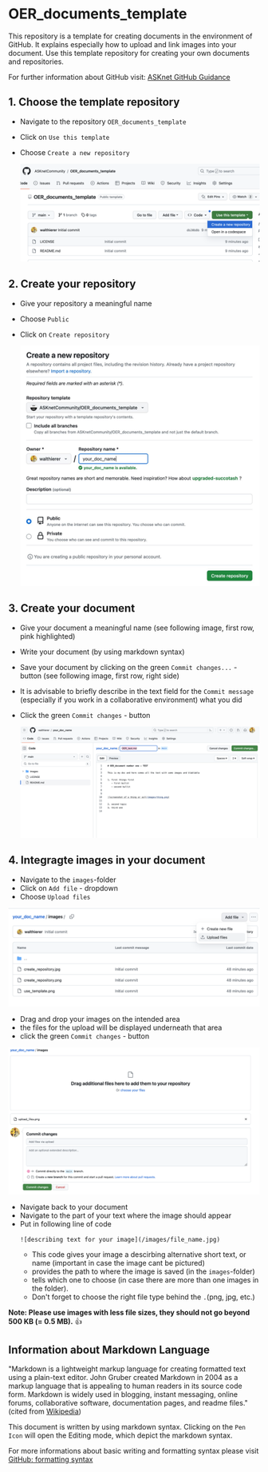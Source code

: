 # OER_documents_template

This repository is a template for creating documents in the environment of GitHub. It explains especially how to upload and link images into your document. Use this template repository for creating your own documents and repositories. 

For further information about GitHub visit: [ASKnet GitHub Guidance](https://asknet-open-training.github.io/Github-Guidance/)

## 1. Choose the template repository
   - Navigate to the repository `OER_documents_template`
   - Click on `Use this template`
   - Choose `Create a new repository`

     
      ![screenshot of choosing a template repository](/images/use_template.png)


## 2. Create your repository
  - Give your repository a meaningful name
  - Choose `Public` 
  - Click on `Create repository`

      ![screenshot of creating the repository](/images/create_repository.jpg)


## 3. Create your document
   - Give your document a meaningful name (see following image, first row, pink highlighted)
   - Write your document (by using markdown syntax)
   - Save your document by clicking on the green `Commit changes...` - button (see following image, first row, right side)
   - It is advisable to briefly describe in the text field for the `Commit message` (especially if you work in a collaborative environment) what you did
   - Click the green `Commit changes` - button


     ![screenshot of creating the repository](/images/create_document.png)


## 4. Integragte images in your document
   - Navigate to the `images`-folder
   - Click on `Add file` - dropdown
   - Choose `Upload files`

   
   ![screenshot of uploading an image](/images/upload_files.png)

   - Drag and drop your images on the intended area
   - the files for the upload will be displayed underneath that area
   - click the green `Commit changes` - button

   ![screenshot of uploading an image part 2](/images/upload_files_2.png)


   - Navigate back to your document
   - Navigate to the part of your text where the image should appear
   - Put in following line of code
     ```
     ![describing text for your image](/images/file_name.jpg)
     ```
     - This code gives your image a descirbing alternative short text, or name (important in case the image cant be pictured)
     - provides the path to where the image is saved (in the `images`-folder)
     - tells which one to choose (in case there are more than one images in the folder).
     - Don't forget to choose the right file type behind the `.`(png, jpg, etc.)


**Note: Please use images with less file sizes, they should not go beyond 500 KB (= 0.5 MB).** :+1:



## Information about Markdown Language

"Markdown is a lightweight markup language for creating formatted text using a plain-text editor. John Gruber created Markdown in 2004 as a markup language that is appealing to human readers in its source code form. Markdown is widely used in blogging, instant messaging, online forums, collaborative software, documentation pages, and readme files." (cited from [Wikipedia](https://en.wikipedia.org/wiki/Markdown))

This document is written by using markdown syntax. Clicking on the `Pen Icon` will open the Editing mode, which depict the markdown syntax.

For more informations about basic writing and formatting syntax please visit [GitHub: formatting syntax](https://docs.github.com/en/get-started/writing-on-github/getting-started-with-writing-and-formatting-on-github/basic-writing-and-formatting-syntax)

